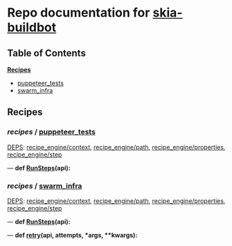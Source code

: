 <!--- AUTOGENERATED BY `./recipes.py test train` -->
# Repo documentation for [skia-buildbot]()
## Table of Contents

**[Recipes](#Recipes)**
  * [puppeteer_tests](#recipes-puppeteer_tests)
  * [swarm_infra](#recipes-swarm_infra)
## Recipes

### *recipes* / [puppeteer\_tests](/infra/bots/recipes/puppeteer_tests.py)

[DEPS](/infra/bots/recipes/puppeteer_tests.py#1): [recipe\_engine/context][recipe_engine/recipe_modules/context], [recipe\_engine/path][recipe_engine/recipe_modules/path], [recipe\_engine/properties][recipe_engine/recipe_modules/properties], [recipe\_engine/step][recipe_engine/recipe_modules/step]

&mdash; **def [RunSteps](/infra/bots/recipes/puppeteer_tests.py#9)(api):**
### *recipes* / [swarm\_infra](/infra/bots/recipes/swarm_infra.py)

[DEPS](/infra/bots/recipes/swarm_infra.py#13): [recipe\_engine/context][recipe_engine/recipe_modules/context], [recipe\_engine/path][recipe_engine/recipe_modules/path], [recipe\_engine/properties][recipe_engine/recipe_modules/properties], [recipe\_engine/step][recipe_engine/recipe_modules/step]

&mdash; **def [RunSteps](/infra/bots/recipes/swarm_infra.py#36)(api):**

&mdash; **def [retry](/infra/bots/recipes/swarm_infra.py#24)(api, attempts, \*args, \*\*kwargs):**

[recipe_engine/recipe_modules/context]: https://chromium.googlesource.com/infra/luci/recipes-py.git/+/af0b32cd5e64a71d3357047ba149a3e3c00445e1/README.recipes.md#recipe_modules-context
[recipe_engine/recipe_modules/path]: https://chromium.googlesource.com/infra/luci/recipes-py.git/+/af0b32cd5e64a71d3357047ba149a3e3c00445e1/README.recipes.md#recipe_modules-path
[recipe_engine/recipe_modules/properties]: https://chromium.googlesource.com/infra/luci/recipes-py.git/+/af0b32cd5e64a71d3357047ba149a3e3c00445e1/README.recipes.md#recipe_modules-properties
[recipe_engine/recipe_modules/step]: https://chromium.googlesource.com/infra/luci/recipes-py.git/+/af0b32cd5e64a71d3357047ba149a3e3c00445e1/README.recipes.md#recipe_modules-step
